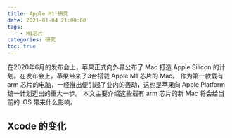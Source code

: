 ```yaml
---
title: Apple M1 研究
date: 2021-01-04 21:00:00
tags:
    - M1芯片
categories: 研究
toc: true
---
```


在2020年6月的发布会上，苹果正式向外界公布了 Mac 打造 Apple Silicon 的计划。在发布会上，苹果带来了3台搭载 Apple M1 芯片的 Mac。
作为第一款载有 arm 芯片的电脑，一经推出便引起了业内的轰动，这也是苹果向 Apple Platform 统一计划迈出的重大一步。 
本文主要介绍这些载有 arm 芯片的新 Mac 将会给当前的 iOS 带来什么影响。

<!--more-->
## Xcode 的变化

